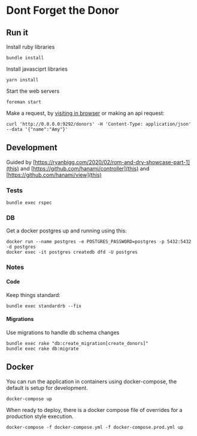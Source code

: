 # Dont Forget the Donor

## Run it

Install ruby libraries

    bundle install

Install javasciprt libraries

    yarn install

Start the web servers

    foreman start

Make a request, by [visiting in browser](http://0.0.0.0:9292/) or making an api request:

    curl 'http://0.0.0.0:9292/donors' -H 'Content-Type: application/json' --data '{"name":"Amy"}'

## Development

Guided by [https://ryanbigg.com/2020/02/rom-and-dry-showcase-part-1](this)
and [https://github.com/hanami/controller](this)
and [https://github.com/hanami/view](this)

### Tests

    bundle exec rspec

### DB

Get a docker postgres up and running using this:

    docker run --name postgres -e POSTGRES_PASSWORD=postgres -p 5432:5432 -d postgres
    docker exec -it postgres createdb dfd -U postgres

### Notes

#### Code

Keep things standard:

    bundle exec standardrb --fix

#### Migrations

Use migrations to handle db schema changes

    bundle exec rake "db:create_migration[create_donors]"
    bundle exec rake db:migrate

## Docker

You can run the application in containers using docker-compose, the default is setup for development.

    docker-compose up

When ready to deploy, there is a docker compose file of overrides for a production style execution.

    docker-compose -f docker-compose.yml -f docker-compose.prod.yml up


